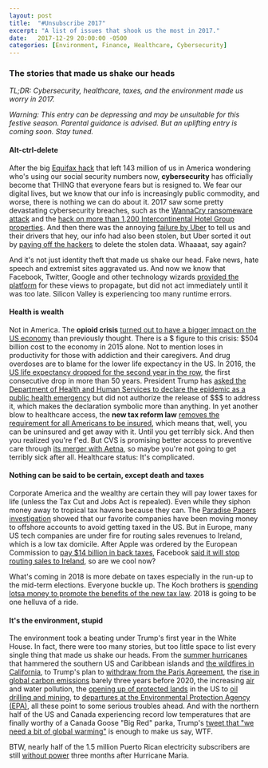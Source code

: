 ```yaml
---
layout: post
title:  "#Unsubscribe 2017"
excerpt: "A list of issues that shook us the most in 2017."
date:   2017-12-29 20:00:00 -0500
categories: [Environment, Finance, Healthcare, Cybersecurity]
---
```


### The stories that made us shake our heads

*TL;DR: Cybersecurity, healthcare, taxes, and the environment made us worry in 2017.*

*Warning: This entry can be depressing and may be unsuitable for this festive season. Parental guidance is advised. But an uplifting entry is coming soon. Stay tuned.*

#### **Alt-ctrl-delete**

After the big <a href="http://www.wsbtv.com/consumer/clark-howard/clark-your-life/equifax-data-breach-a-look-back-at-our-biggest-story-of-2017/671146350" target="_blank"> Equifax hack</a> that left 143 million of us in America wondering who's using our social security numbers now, **cybersecurity** has officially become that THING that everyone fears but is resigned to. We fear our digital lives, but we know that our info is increasingly public commodity, and worse, there is nothing we can do about it. 2017 saw some pretty devastating cybersecurity breaches, such as the <a href="http://www.wsbtv.com/consumer/clark-howard/clark-your-life/equifax-data-breach-a-look-back-at-our-biggest-story-of-2017/671146350" target="_blank">WannaCry ransomeware attack</a> and the <a href="https://krebsonsecurity.com/2017/04/intercontinental-hotel-chain-breach-expands/" target="_blank"> hack on more than 1,200 Intercontinental Hotel Group properties</a>. And then there was the annoying <a href="http://www.sustainabilitymatters.info/ethics/csr/privacy/2017/11/21/throttled.html" target="_blank">failure by Uber</a> to tell us and their drivers that hey, our info had also been stolen, but Uber sorted it out by <a href="https://www.bloomberg.com/news/articles/2017-11-21/uber-concealed-cyberattack-that-exposed-57-million-people-s-data" target="_blank">paying off the hackers</a> to delete the stolen data. Whaaaat, say again?

And it's not just identity theft that made us shake our head. Fake news, hate speech and extremist sites aggravated us. And now we know that Facebook, Twitter, Google and other technology wizards <a href="http://www.sustainabilitymatters.info/human%20rights/labor/csr/2017/12/19/hate-speech.html" target="_blank">provided the platform</a> for these views to propagate, but did not act immediately until it was too late. Silicon Valley is experiencing too many runtime errors.

#### **Health is wealth**

Not in America. The **opioid crisis** <a href="http://www.sustainabilitymatters.info/healthcare/environment/2017/11/21/drugged.html" target="_blank">turned out to have a bigger impact on the US economy</a> than previously thought. There is a $ figure to this crisis: $504 billion cost to the economy in 2015 alone. Not to mention loses in productivity for those with addiction and their caregivers. And drug overdoses are to blame for the lower life expectancy in the US. In 2016, the <a href="https://www.cbsnews.com/news/opioid-fentanyl-overdose-deaths-us-life-expectancy-drops-for-second-year/" target="_blank">US life expectancy dropped for the second year in the row</a>, the first consecutive drop in more than 50 years.  President Trump has <a href="https://www.nytimes.com/2017/10/26/us/politics/trump-opioid-crisis.html?_r=0" target="_blank"> asked the Department of Health and Human Services to declare the epidemic as a public health emergency</a> but did not authorize the release of $$$ to address it, which makes the declaration symbolic more than anything. In yet another blow to healthcare access, the **new tax reform law** <a href="http://time.com/money/5043622/gop-tax-reform-bill-individual-mandate/" target="_blank">removes the requirement for all Americans to be insured</a>, which means that, well, you can be uninsured and get away with it. Until you get terribly sick. And then you realized you're f'ed. But CVS is promising better access to preventive care through <a href="http://www.sustainabilitymatters.info/healthcare/environment/2017/12/04/merger.html" target="_blank">its merger with Aetna</a>, so maybe you're not going to get terribly sick after all. Healthcare status: It's complicated.

#### **Nothing can be said to be certain, except death and taxes**

Corporate America and the wealthy are certain they will pay lower taxes for life (unless the Tax Cut and Jobs Act is repealed). Even while they siphon money away to tropical tax havens because they can. The <a href="http://www.sustainabilitymatters.info/environment/ethics/csr/2017/11/10/offcourse1.html" target="_blank">Paradise Papers investigation</a> showed that our favorite companies have been moving money to offshore accounts to avoid getting taxed in the US. But in Europe, many US tech companies are under fire for routing sales revenues to Ireland, which is a low tax domicile. After Apple was ordered by the European Commission to <a href="https://www.bloomberg.com/news/articles/2016-12-16/the-inside-story-of-apple-s-14-billion-tax-bill" target="_blank">pay $14 billion in back taxes</a>, Facebook <a href="http://www.sustainabilitymatters.info/ethics/environment/2017/12/12/austria-explosion.html" target="_blank"> said it will stop routing sales to Ireland</a>, so are we cool now?

What's coming in 2018 is more debate on taxes especially in the run-up to the mid-term elections.  Everyone buckle up. The Koch brothers is <a href="http://www.foxnews.com/politics/2017/06/25/koch-brothers-group-set-to-boost-conservative-candidates-policies-with-400-million-between-now-and-2018.html" target="_blank">spending lotsa money to promote the benefits of the new tax law</a>. 2018 is going to be one helluva of a ride.

#### **It's the environment, stupid**

The environment took a beating under Trump's first year in the White House. In fact, there were too many stories, but too little space to list every single thing that made us shake our heads. From the <a href="https://weather.com/storms/hurricane/news/2017-atlantic-hurricane-season-through-september" target="_blank">summer hurricanes</a> that hammered the southern US and Caribbean islands and <a href="http://www.cnn.com/2017/12/26/us/2017-california-wildfire-records-trnd/index.html" target="_blank">the wildfires in California</a>, to Trump's plan to <a href="http://www.cnn.com/2017/09/16/politics/trump-paris-climate-deal/index.html" target="_blank">withdraw from the Paris Agreement</a>, the <a href="http://www.sustainabilitymatters.info/environment/csr/2017/11/13/emissions.html" target="_blank">rise in global carbon emissions</a> barely three years before 2020, the increasing <a href="http://www.sustainabilitymatters.info/environment/finance/2017/11/22/smog.html" target="_blank"> air</a> and water pollution, the <a href="http://www.sustainabilitymatters.info/environment/2017/12/03/tax-bill.html" target="_blank">opening up of protected lands</a> in the US to <a href="http://www.sustainabilitymatters.info/environment/diversity/2017/11/30/drilling-diversity.html" target="_blank">oil drilling and mining</a>, to <a href="https://www.nytimes.com/2017/12/22/climate/epa-buyouts-pruitt.html" target="_blank">departures at the Environmental Protection Agency (EPA)</a>, all these point to some serious troubles ahead. And with the northern half of the US and Canada experiencing record low temperatures that are finally worthy of a Canada Goose "Big Red" parka, Trump's <a href="https://twitter.com/realDonaldTrump/status/946531657229701120" target="_blank">tweet that "we need a bit of global warming"</a> is enough to make us say, WTF.

BTW, nearly half of the 1.5 million Puerto Rican electricity subscribers are still <a href="http://wreg.com/2017/12/29/3-months-after-maria-barely-half-of-puerto-rico-has-power/" target="_blank">without power</a> three months after Hurricane Maria.
